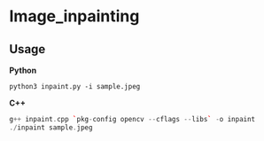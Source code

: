 # Image_inpainting

## Usage

**Python**

`python3 inpaint.py -i sample.jpeg`

**C++**

```cpp
g++ inpaint.cpp `pkg-config opencv --cflags --libs` -o inpaint
./inpaint sample.jpeg
```

